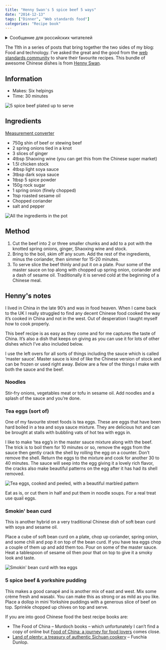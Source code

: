 ```yaml
---
title: "Henny Swan's 5 spice beef 5 ways"
date: "2014-12-13"
tags: ["Dinner", "Web standards food"]
categories: "Recipe book"
---
```


<details>
		<summary lang="ru">Сообщение для российских читателей</summary>

<p lang="ru">
Здравствуйте российские читатели. Ваша страна платит высокую цену за вторжение Путина в Украину. Путин лжет вам; не верьте кремлевской пропаганде. В России
нет свободных СМИ, а интернет подвергается цензуре, потому что Путин не хочет, чтобы вы знали правду. За постыдное поведение Путина заплатят не только
украинцы, но и добрые люди России. Пожалуйста, не допустите этого!
</p>

<p>
Hello Russian readers. Your country is paying a high price for Putin's invasion of Ukraine. Putin is lying to you; do not believe the Kremlin propaganda. There is no free media in Russia and the internet is censored because Putin doesn't want you to know the truth. It is not only the Ukrainians that will pay the price of Putin's shameful behaviour, so will the good people of Russia. Please do not let this happen!
</p>
</details>

The 11th in a series of posts that bring together the two sides of my blog: Food and technology. I’ve asked the great and the good from the [web standards community](/tag/web-standards-food/) to share their favourite recipes. This bundle of awesome Chinese dishes is from [Henny Swan](https://www.twitter.com/iheni).

## Information

* Makes: Six helpings
* Time: 30 minutes

![5 spice beef plated up to serve](images/henny-beef-plated-to-serve.jpg)

## Ingredients

[Measurement converter](https://www.unitconverters.net/)

* 750g shin of beef or stewing beef
* 2 spring onions tied in a knot
* 3 slices of ginger
* 4tbsp Shaoxing wine (you can get this from the Chinese super market)
* 1.5l chicken stock
* 4tbsp light soya sauce
* 3tbsp dark soya sauce
* 1tbsp 5 spice powder
* 150g rock sugar
* 1 spring onion (finely chopped)
* 1tsp roasted sesame oil
* Chopped coriander
* salt and pepper

![All the ingredients in the pot](images/henny-beef-ingredients-in-pot.jpg)

## Method

1. Cut the beef into 2 or three smaller chunks and add to a pot with the knotted spring onions, ginger, Shaoxing wine and stock.
2. Bring to the boil, skim off any scum. Add the rest of the ingredients, minus the coriander, then simmer for 15-20 minutes.
3. To serve slice the beef thinly and put it on a plate. Pour some of the master sauce on top along with chopped up spring onion, coriander and a dash of sesame oil. Traditionally it is served cold at the beginning of a Chinese meal.

## Henny's notes

I lived in China in the late 90’s and was in food heaven. When I came back to the UK I really struggled to find any decent Chinese food cooked the way it’s cooked in China and not in the west. Out of desperation I taught myself how to cook properly.

This beef recipe is as easy as they come and for me captures the taste of China. It’s also a dish that keeps on giving as you can use it for lots of other dishes which I’ve also included below.

I use the left overs for all sorts of things including the sauce which is called ‘master sauce’. Master sauce is kind of like the Chinese version of stock and can be frozen or used right away. Below are a few of the things I make with both the sauce and the beef.

### Noodles

Stir-fry onions, vegetables meat or tofu in sesame oil. Add noodles and a splash of the sauce and you’re done.

### Tea eggs (sort of)

One of my favourite street foods is tea eggs. These are eggs that have been hard boiled in a tea and soya sauce mixture. They are delicious hot and can be brought at stalls with bubbling vats of hot tea with eggs in.

I like to make ‘tea egg’s in the master sauce mixture along with the beef. The trick is to boil them for 10 minutes or so, remove the eggs from the sauce then gently crack the shell by rolling the egg on a counter. Don’t remove the shell. Return the eggs to the mixture and cook for another 30 to 40 minutes. The sauce will seep into the egg giving it a lovely rich flavor, the cracks also make beautiful patterns on the egg after it has had its shell removed.

![Tea eggs, cooked and peeled, with a beautiful marbled pattern](images/henny-tea-eggs.jpg)

Eat as is, or cut them in half and put them in noodle soups. For a real treat use quail eggs.

### Smokin' bean curd

This is another hybrid on a very traditional Chinese dish of soft bean curd with soya and sesame oil.

Place a cube of soft bean curd on a plate, chop up coriander, spring onion, and some chili and pop it on top of the bean curd. If you have tea eggs chop a couple of them up and add them too. Pour on some of the master sauce. Heat a tablespoon of sesame oil then pour that on top to give it a smoky look and taste.

![Smokin' bean curd with tea eggs](images/henny-beef-bean-curd.jpg)

### 5 spice beef & yorkshire pudding

This makes a good canapé and is another mix of east and west. Mix some crème fresh and wasabi. You can make this as strong or as mild as you like. Place a dollop in mini Yorkshire puddings with a generous slice of beef on top. Sprinkle chopped up chives on top and serve.

If you are into good Chinese food the best recipe books are:

* The Food of China – Murdoch books – which unfortunately I can’t find a copy of online but [Food of China: a journey for food lovers](https://www.amazon.com/The-Food-China-Journey-Lovers/dp/1740454634) comes close.
* [Land of plenty: a treasury of authentic Sichuan cookery](https://www.amazon.co.uk/Land-Plenty-Treasury-Authentic-Sichuan/dp/0393051773/ref=sr_1_5?s=books&ie=UTF8&qid=1417962220&sr=1-5&keywords=fuschia+dunlop) – Fuschia Dunlop.
